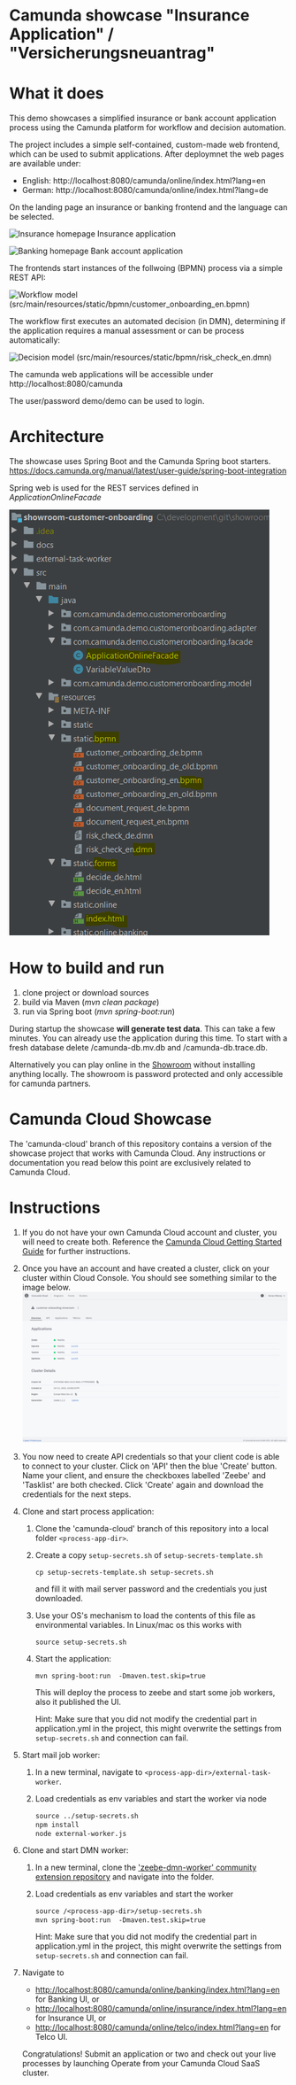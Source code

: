 # Camunda showcase "Insurance Application" / "Versicherungsneuantrag"

# What it does
This demo showcases a simplified insurance or bank account application process using the Camunda platform for workflow and decision automation.

The project includes a simple self-contained, custom-made web frontend, which can be used to submit applications.
After deploymnet the web pages are available under:

* English: http://localhost:8080/camunda/online/index.html?lang=en
* German: http://localhost:8080/camunda/online/index.html?lang=de

On the landing page an insurance or banking frontend and the language can be selected.

![Insurance homepage](docs/application.png)
Insurance application

![Banking homepage](docs/application_banking.png)
Bank account application

The frontends start instances of the follwoing (BPMN) process via a simple REST API:

![Workflow model](docs/workflow.png)
(src/main/resources/static/bpmn/customer_onboarding_en.bpmn)

The workflow first executes an automated decision (in DMN), determining if the application requires a manual assessment or can be process automatically:

![Decision model](docs/decision.png)
(src/main/resources/static/bpmn/risk_check_en.dmn)


The camunda web applications will be accessible under http://localhost:8080/camunda

The user/password demo/demo can be used to login.
 

# Architecture
The showcase uses Spring Boot and the Camunda Spring boot starters. 
https://docs.camunda.org/manual/latest/user-guide/spring-boot-integration

Spring web is used for the REST services defined in *ApplicationOnlineFacade*


![Insurance homepage](docs/projectLayout.png)


# How to build and run
1. clone project or download sources
2. build via Maven (*mvn clean package*)
3. run via Spring boot (*mvn spring-boot:run*) 

During startup the showcase **will generate test data**. This can take a few minutes.
You can already use the application during this time.
To start with a fresh database delete /camunda-db.mv.db and /camunda-db.trace.db.

Alternatively you can play online in the [Showroom](http://showroom.camunda.com/) without installing anything locally. The showroom is password protected and only accessible for camunda partners.

# Camunda Cloud Showcase

The 'camunda-cloud' branch of this repository contains a version of the showcase project that works with Camunda Cloud. Any instructions or documentation you read below this point are exclusively related to Camunda Cloud.
# Instructions

1. If you do not have your own Camunda Cloud account and cluster, you will need to create both. Reference the [Camunda Cloud Getting Started Guide](https://camunda.com/blog/2019/09/getting-started-camunda-cloud/) for further instructions.

1. Once you have an account and have created a cluster, click on your cluster within Cloud Console. You should see something similar to the image below. 
![Cloud Console](docs/cloud_console_screenshot.png)

1. You now need to create API credentials so that your client code is able to connect to your cluster. Click on 'API' then the blue 'Create' button. Name your client, and ensure the checkboxes labelled 'Zeebe' and 'Tasklist' are both checked. Click 'Create' again and download the credentials for the next steps.

1. Clone and start process application:
   
   1. Clone the 'camunda-cloud' branch of this repository into a local folder `<process-app-dir>`.
   
   1. Create a copy `setup-secrets.sh` of `setup-secrets-template.sh`
   
          cp setup-secrets-template.sh setup-secrets.sh
      
      and fill it with mail server password and the credentials you just downloaded.

   1. Use your OS's mechanism to load the contents of this file as environmental variables. In Linux/mac os this works with

          source setup-secrets.sh
   
   1. Start the application:

          mvn spring-boot:run  -Dmaven.test.skip=true
      
      This will deploy the process to zeebe and start some job workers, also it published the UI.
      
      Hint: Make sure that you did not modify the credential part in application.yml in the project, this might overwrite the settings from `setup-secrets.sh` and connection can fail.

1. Start mail job worker:

   1. In a new terminal, navigate to `<process-app-dir>/external-task-worker`.

   1. Load credentials as env variables and start the worker via node

          source ../setup-secrets.sh
          npm install
          node external-worker.js

1. Clone and start DMN worker:

   1. In a new terminal, clone the ['zeebe-dmn-worker' community extension repository](https://github.com/camunda-community-hub/zeebe-dmn-worker) and navigate into the folder.

   1. Load credentials as env variables and start the worker

          source /<process-app-dir>/setup-secrets.sh
          mvn spring-boot:run  -Dmaven.test.skip=true

      Hint: Make sure that you did not modify the credential part in application.yml in the project, this might overwrite the settings from `setup-secrets.sh` and connection can fail.

1. Navigate to
   * [http://localhost:8080/camunda/online/banking/index.html?lang=en](http://localhost:8080/camunda/online/banking/index.html?lang=en) for Banking UI, or 
   * [http://localhost:8080/camunda/online/insurance/index.html?lang=en](http://localhost:8080/camunda/online/insurance/index.html?lang=en) for Insurance UI, or
   * [http://localhost:8080/camunda/online/telco/index.html?lang=en](http://localhost:8080/camunda/online/telco/index.html?lang=en) for Telco UI.
   
   Congratulations! Submit an application or two and check out your live processes by launching Operate from your Camunda Cloud SaaS cluster.












